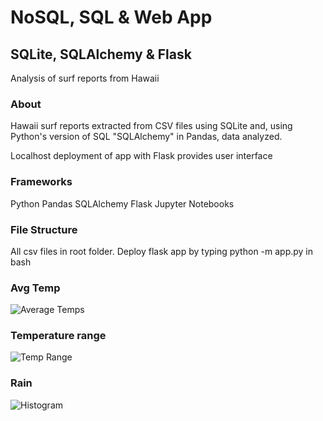 # NoSQL, SQL & Web App 
## SQLite, SQLAlchemy & Flask
Analysis of surf reports from Hawaii

### About
Hawaii surf reports extracted from CSV files using SQLite and, using Python's version of 
SQL "SQLAlchemy" in Pandas, data analyzed.

Localhost deployment of app with Flask provides user interface

### Frameworks
 Python Pandas
 SQLAlchemy
 Flask
 Jupyter Notebooks
 
### File Structure
All csv files in root folder.
Deploy flask app by typing python -m app.py in bash

### Avg Temp
![Average Temps](../master/resources/trip_avg_temp.png)

### Temperature range
![Temp Range](../master/resources/temp_ranges.png)


### Rain
![Histogram](../master/resources/year_rain.png)


